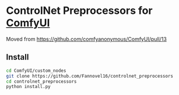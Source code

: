 # ControlNet Preprocessors for [ComfyUI](https://github.com/comfyanonymous/ComfyUI)
Moved from https://github.com/comfyanonymous/ComfyUI/pull/13
## Install
```sh
cd ComfyUI/custom_nodes
git clone https://github.com/Fannovel16/controlnet_preprocessors
cd controlnet_preprocessors
python install.py
```